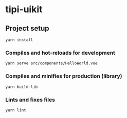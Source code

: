 # tipi-uikit

## Project setup
```
yarn install
```

### Compiles and hot-reloads for development
```
yarn serve src/components/HelloWorld.vue
```

### Compiles and minifies for production (library)
```
yarn build-lib
```

### Lints and fixes files
```
yarn lint
```
